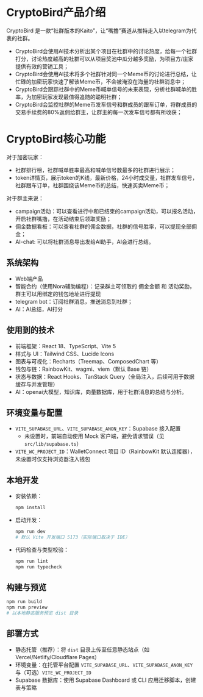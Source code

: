 # CryptoBird产品介绍

CryptoBird 是一款“社群版本的Kaito”，让“嘴撸”赛道从推特走入以telegram为代表的社群。

- CryptoBird会使用AI技术分析出某个项目在社群中的讨论热度，给每一个社群打分，讨论热度越高的社群可以从项目奖池中瓜分越多奖励，为项目方/庄家提供有效的营销工具；
- CryptoBird会使用AI技术将多个社群针对同一个Meme币的讨论进行总结，让忙碌的加密玩家快速了解该Meme币，不会被淹没在海量的社群消息中；
- CryptoBird会跟踪社群中的Meme币喊单信号的未来表现，分析社群喊单的胜率，为加密玩家发现最值得追随的聪明社群；
- CryptoBird会监控社群的Meme币发车信号和群成员的跟车订单，将群成员的交易手续费的80%返佣给群主，让群主的每一次发车信号都有所收获；

# CryptoBird核心功能
对于加密玩家：
- 社群排行榜，社群喊单胜率最高和喊单信号数最多的社群进行展示；
- token详情页，展示token的K线，最新价格，24小时成交量，社群发车信号，社群跟车订单，社群围绕该Meme币的总结，快速买卖Meme币；

对于群主来说：
- campaign活动：可以查看进行中和已结束的campaign活动，可以报名活动，开启社群嘴撸，在活动结束后领取奖励；
- 佣金数据看板：可以查看社群的佣金数据，社群的信号胜率，可以提现全部佣金；
- AI-chat: 可以将社群消息导出发给AI助手，AI会进行总结。


## 系统架构
- Web端产品
- 智能合约（使用Nora辅助编程）：记录群主可领取的 佣金金额 和 活动奖励，群主可以用绑定的钱包地址进行提现
- telegram bot：订阅社群消息，推送消息到社群；
- AI：AI总结，AI打分 

## 使用到的技术
- 前端框架：React 18、TypeScript、Vite 5
- 样式与 UI：Tailwind CSS、Lucide Icons
- 图表与可视化：Recharts（Treemap、ComposedChart 等）
- 钱包与链：RainbowKit、wagmi、viem（默认 Base 链）
- 状态与数据：React Hooks、TanStack Query（全局注入，后续可用于数据缓存与并发管理）
- AI：openai大模型，知识库，向量数据库，用于社群消息的总结与分析。


## 环境变量与配置
- `VITE_SUPABASE_URL`、`VITE_SUPABASE_ANON_KEY`：Supabase 接入配置
  - 未设置时，前端自动使用 Mock 客户端，避免请求错误（见 `src/lib/supabase.ts`）
- `VITE_WC_PROJECT_ID`：WalletConnect 项目 ID（RainbowKit 默认连接器），未设置时仅支持浏览器注入钱包

## 本地开发
- 安装依赖：
  ```bash
  npm install
  ```
- 启动开发：
  ```bash
  npm run dev
  # 默认 Vite 开发端口 5173（实际端口取决于 IDE）
  ```
- 代码检查与类型校验：
  ```bash
  npm run lint
  npm run typecheck
  ```

## 构建与预览
```bash
npm run build
npm run preview
# 以本地静态服务预览 dist 目录
```

## 部署方式
- 静态托管（推荐）：将 `dist` 目录上传至任意静态站点（如 Vercel/Netlify/Cloudflare Pages）
- 环境变量：在托管平台配置 `VITE_SUPABASE_URL`、`VITE_SUPABASE_ANON_KEY` 与（可选）`VITE_WC_PROJECT_ID`
- Supabase 数据库：使用 Supabase Dashboard 或 CLI 应用迁移脚本，创建表与策略
